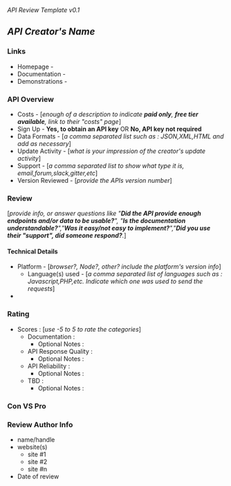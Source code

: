 *API Review Template v0.1*

## *API Creator's Name*

### Links

* Homepage - 
* Documentation - 
* Demonstrations - 

### API Overview

* Costs - [*enough of a description to indicate **paid only**, **free tier available**, link to their "costs" page*]
* Sign Up - **Yes, to obtain an API key** OR **No, API key not required**
* Data Formats - [*a comma separated list such as : JSON,XML,HTML and add as necessary*]
* Update Activity - [*what is your impression of the creator's update activity*]
* Support - [*a comma separated list to show what type it is, email,forum,slack,gitter,etc*]
* Version Reviewed - [*provide the APIs version number*]

### Review
[*provide info, or answer questions like "**Did the API provide enough endpoints and/or data to be usable?**", "**Is the documentation understandable?**","**Was it easy/not easy to implement?**","**Did you use their "support", did someone respond?**.*]

#### Technical Details

* Platform - [*browser?, Node?, other? include the platform's version info*]
    * Language(s) used - [*a comma separated list of languages such as : Javascript,PHP,etc. Indicate which one was used to send the requests*]
* 

#### 

### Rating

* Scores : [*use -5 to 5 to rate the categories*]
    * Documentation : 
        * Optional Notes :  
    * API Response Quality : 
        * Optional Notes :  
    * API Reliability : 
        * Optional Notes :  
    * TBD : 
        * Optional Notes :  

### Con VS Pro

### Review Author Info

* name/handle
* website(s)
    * site #1
    * site #2
    * site #n
* Date of review

